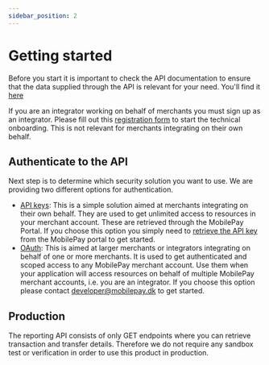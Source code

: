 ```yaml
---
sidebar_position: 2
---
```


# Getting started

Before you start it is important to check the API documentation to ensure that the data supplied through the API is relevant for your need. You'll find it [here](/api/reporting)

If you are an integrator working on behalf of merchants you must sign up as an integrator. Please fill out this [registration form](https://mobilepay.dk/erhverv/integrator-signup) to start the technical onboarding. This is not relevant for merchants integrating on their own behalf.

## Authenticate to the API

Next step is to determine which security solution you want to use. We are providing two different options for authentication. 

- [API keys](/docs/reporting/authentication/api-key): This is a simple solution aimed at merchants integrating on their own behalf. They are used to get unlimited access to resources in your merchant account. These are retrieved through the MobilePay Portal. If you choose this option you simply need to [retrieve the API key](/docs/reporting/authentication/api-key#get-an-api-key) from the MobilePay portal to get started. 
- [OAuth](/docs/reporting/authentication/open-id): This is aimed at larger merchants or integrators integrating on behalf of one or more merchants. It is used to get authenticated and scoped access to any MobilePay merchant account. Use them when your application will access resources on behalf of multiple MobilePay merchant accounts, i.e. you are an integrator. If you choose this option please contact developer@mobilepay.dk to get started. 

## Production

The reporting API consists of only GET endpoints where you can retrieve transaction and transfer details. Therefore we do not require any sandbox test or verification in order to use this product in production.
